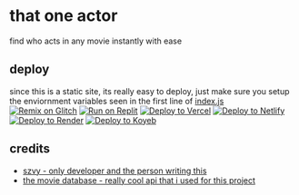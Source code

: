 # that one actor

find who acts in any movie instantly with ease

## deploy

since this is a static site, its really easy to deploy, just make sure you setup the enviornment variables seen in the first line of <a href="index.js">index.js</a> <br>
[![Remix on Glitch](https://binbashbanana.github.io/deploy-buttons/buttons/remade/glitch.svg)](https://glitch.com/edit/#!/import/github/szvy/thatoneactor) 
[![Run on Replit](https://binbashbanana.github.io/deploy-buttons/buttons/remade/replit.svg)](https://replit.com/github/szvy/thatoneactor)
[![Deploy to Vercel](https://binbashbanana.github.io/deploy-buttons/buttons/remade/vercel.svg)](https://vercel.com/new/clone?repository-url=https://github.com/szvy/thatoneactor)
[![Deploy to Netlify](https://binbashbanana.github.io/deploy-buttons/buttons/remade/netlify.svg)](https://app.netlify.com/start/deploy?repository=https://github.com/szvy/thatoneactor)
[![Deploy to Render](https://binbashbanana.github.io/deploy-buttons/buttons/remade/render.svg)](https://render.com/deploy?repo=https://github.com/szvy/thatoneactor)
[![Deploy to Koyeb](https://binbashbanana.github.io/deploy-buttons/buttons/remade/koyeb.svg)](https://app.koyeb.com/deploy?type=git&repository=github.com/szvy/thatoneactor&branch=main&name=thatoneactor)

## credits

* [szvy - only developer and the person writing this](https://github.com/szvy)
* [the movie database -  really cool api that i used for this project](https://www.themoviedb.org/)